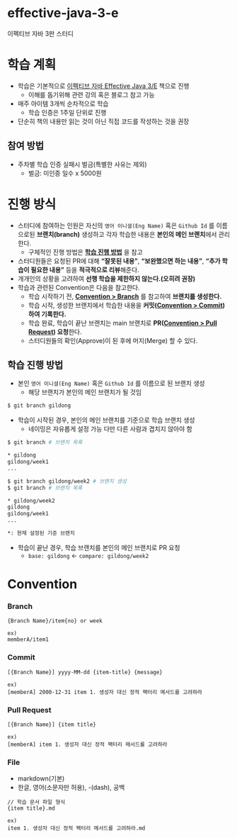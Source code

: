 # effective-java-3-e
이펙티브 자바 3판 스터디

# 학습 계획

- 학습은 기본적으로 [이펙티브 자바 Effective Java 3/E](http://www.yes24.com/Product/Goods/65551284) 책으로 진행
    - 이해를 돕기위해 관련 강의 혹은 블로그 참고 가능
- 매주 아이템 3개씩 순차적으로 학습
    - 학습 인증은 1주일 단위로 진행
- 단순히 책의 내용만 읽는 것이 아닌 직접 코드를 작성하는 것을 권장

## 참여 방법

- 주차별 학습 인증 실패시 벌금(특별한 사유는 제외)
    - 벌금: 미인증 일수 x 5000원

# 진행 방식

- 스터디에 참여하는 인원은 자신의 `영어 이니셜(Eng Name)` 혹은 `Github Id` 를 이름으로된 **브랜치(branch)** 생성하고 각자 학습한 내용은 **본인의 메인 브랜치**에서 관리한다.
    - 구체적인 진행 방법은 **[학습 진행 방법](#학습-진행-방법)** 을 참고
- 스터디원들은 요청된 PR에 대해 **“잘못된 내용”**, **“보완했으면 하는 내용”**, **“추가 학습이 필요한 내용”** 등을 **적극적으로 리뷰**해준다.
- 개개인의 상황을 고려하여 **선행 학습을 제한하지 않는다.(오히려 권장)**
- 학습과 관련된 Convention은 다음을 참고한다.
    - 학습 시작하기 전, **[Convention > Branch](#branch)** 를 참고하여 **브랜치를 생성한다.**
    - 학습 시작, 생성한 브랜치에서 학습한 내용을 **커밋([Convention > Commit](#commit))하여 기록한다.**
    - 학습 완료, 학습이 끝난 브랜치는 main 브랜치로 **PR([Convention > Pull Request](#pull-request)) 요청**한다.
    - 스터디원들의 확인(Approve)이 된 후에 머지(Merge) 할 수 있다.

## 학습 진행 방법

* 본인 `영어 이니셜(Eng Name)` 혹은 `Github Id` 를 이름으로 된 브랜치 생성
  * 해당 브랜치가 본인의 메인 브랜치가 될 것임

```bash
$ git branch gildong
```

* 학습이 시작된 경우, 본인의 메인 브랜치를 기준으로 학습 브랜치 생성
  * 네이밍은 자유롭게 설정 가능 다만 다른 사람과 겹치지 않아야 함

```bash
$ git branch # 브랜치 목록

* gildong
gildong/week1
...

$ git branch gildong/week2 # 브랜치 생성
$ git branch # 브랜치 목록

* gildong/week2
gildong
gildong/week1
...

*: 현재 설정된 기준 브랜치
```

* 학습이 끝난 경우, 학습 브랜치를 본인의 메인 브랜치로 PR 요청
  * `base: gildong` ← `compare: gildong/week2`

# Convention

### Branch

```
{Branch Name}/item{no} or week

ex)
memberA/item1
```

### Commit

```
[{Branch Name}] yyyy-MM-dd {item-title} {message}

ex)
[memberA] 2000-12-31 item 1. 생성자 대신 정적 팩터리 메서드를 고려하라
```

### Pull Request

```
[{Branch Name}] {item title}

ex)
[memberA] item 1. 생성자 대신 정적 팩터리 메서드를 고려하라
```

### File

- markdown(기본)
- 한글, 영어(소문자만 허용), -(dash), 공백

```
// 학습 문서 파일 형식
{item title}.md

ex)
item 1. 생성자 대신 정적 팩터리 메서드를 고려하라.md
```
